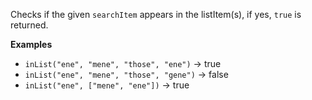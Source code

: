 Checks if the given `searchItem` appears in the listItem(s), if yes, `true` is returned.


**Examples**

- `inList("ene", "mene", "those", "ene")` &#8594; true
- `inList("ene", "mene", "those", "gene")` &#8594; false
- `inList("ene", ["mene", "ene"])` &#8594; true
